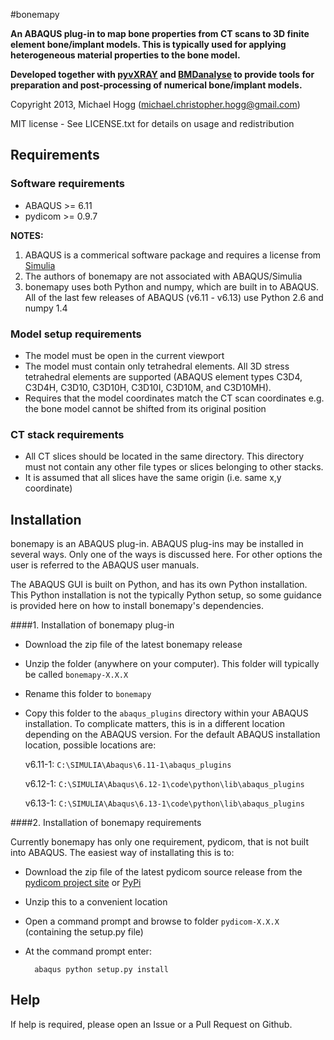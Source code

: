 #bonemapy

**An ABAQUS plug-in to map bone properties from CT scans to 3D finite element bone/implant models. This is typically used for applying heterogeneous material properties to the bone model.**

**Developed together with [pyvXRAY](https://github.com/mhogg/pyvxray) and [BMDanalyse](https://github.com/mhogg/BMDanalyse) to provide tools for preparation and post-processing of numerical bone/implant models.**

Copyright 2013, Michael Hogg (michael.christopher.hogg@gmail.com)

MIT license - See LICENSE.txt for details on usage and redistribution

## Requirements

### Software requirements

* ABAQUS  >= 6.11
* pydicom >= 0.9.7

**NOTES:**

1.  ABAQUS is a commerical software package and requires a license from [Simulia](http://www.3ds.com/products-services/simulia/overview/)
2.  The authors of bonemapy are not associated with ABAQUS/Simulia 
3.  bonemapy uses both Python and numpy, which are built in to ABAQUS. All of the last few releases of ABAQUS (v6.11 - v6.13) use Python 2.6 and numpy 1.4

### Model setup requirements

* The model must be open in the current viewport
* The model must contain only tetrahedral elements. All 3D stress tetrahedral elements are supported (ABAQUS element types C3D4, C3D4H, C3D10, C3D10H, C3D10I, C3D10M, and C3D10MH).
* Requires that the model coordinates match the CT scan coordinates e.g. the bone model cannot be shifted from its original position

### CT stack requirements ###

* All CT slices should be located in the same directory. This directory must not contain any other file types or slices belonging to other stacks.  
* It is assumed that all slices have the same origin (i.e. same x,y coordinate)

## Installation

bonemapy is an ABAQUS plug-in. ABAQUS plug-ins may be installed in several ways. Only one of the ways is discussed here. For other options the user is referred to the ABAQUS user manuals. 

The ABAQUS GUI is built on Python, and has its own Python installation. This Python installation is not the typically Python setup, so some guidance is provided here on how to install bonemapy's dependencies.

####1. Installation of bonemapy plug-in  

* Download the zip file of the latest bonemapy release
* Unzip the folder (anywhere on your computer). This folder will typically be called `bonemapy-X.X.X`
* Rename this folder to `bonemapy`
* Copy this folder to the `abaqus_plugins` directory within your ABAQUS installation. To complicate matters, this is in a different location depending on the ABAQUS version. For the default ABAQUS installation location, possible locations are:

    v6.11-1: `C:\SIMULIA\Abaqus\6.11-1\abaqus_plugins`

    v6.12-1: `C:\SIMULIA\Abaqus\6.12-1\code\python\lib\abaqus_plugins`

    v6.13-1: `C:\SIMULIA\Abaqus\6.13-1\code\python\lib\abaqus_plugins`

####2. Installation of bonemapy requirements

Currently bonemapy has only one requirement, pydicom, that is not built into ABAQUS. The easiest way of installating this is to:

* Download the zip file of the latest pydicom source release from the [pydicom project site](https://code.google.com/p/pydicom/) or [PyPi](https://pypi.python.org/pypi/pydicom/)
* Unzip this to a convenient location
* Open a command prompt and browse to folder `pydicom-X.X.X` (containing the setup.py file)
* At the command prompt enter:

        abaqus python setup.py install

## Help

If help is required, please open an Issue or a Pull Request on Github. 
